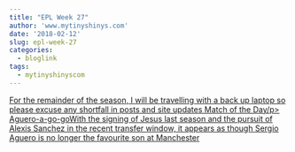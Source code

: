 ```yaml
---
title: "EPL Week 27"
author: 'www.mytinyshinys.com'
date: '2018-02-12'
slug: epl-week-27
categories:
  - bloglink
tags:
  - mytinyshinyscom
---
```


[For the remainder of the season, I will be travelling with a back up laptop so please excuse any shortfall in posts and site updates Match of the Day/p> Aguero-a-go-goWith the signing of Jesus last season and the pursuit of Alexis Sanchez in the recent transfer window, it appears as though Sergio Aguero is no longer the favourite son at Manchester<i class="fas fa-external-link-alt"></i>](https://www.mytinyshinys.com/2018/02/12/epl-week-27/)

